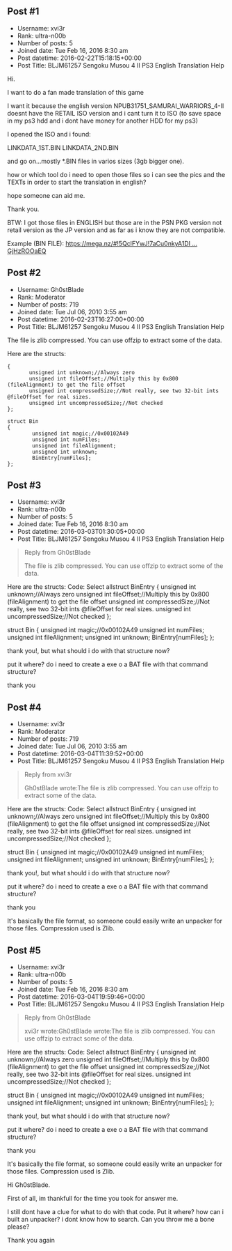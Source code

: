 ## Post #1
- Username: xvi3r
- Rank: ultra-n00b
- Number of posts: 5
- Joined date: Tue Feb 16, 2016 8:30 am
- Post datetime: 2016-02-22T15:18:15+00:00
- Post Title: BLJM61257 Sengoku Musou 4 II PS3 English Translation Help

Hi.

I want to do a fan made translation of this game

I want it because the english version NPUB31751_SAMURAI_WARRIORS_4-II doesnt have the RETAIL ISO version and i cant turn it to
ISO (to save space in my ps3 hdd and i dont have money for another HDD for my ps3)

I opened the ISO and i found:

LINKDATA_1ST.BIN
LINKDATA_2ND.BIN

and go on...mostly *.BIN files in varios sizes (3gb bigger one).

how or which tool do i need to open those files so i can see the pics and the TEXTs in order to start the translation in english?

hope someone can aid me.

Thank you.

BTW: I got those files in ENGLISH but those are in the PSN PKG version not retail version as the JP version and as far as i know they are not compatible.

Example (BIN FILE): [https://mega.nz/#!5QclFYwJ!7aCu0nkyA1DI ... GjHzROOaEQ](https://mega.nz/#!5QclFYwJ!7aCu0nkyA1DIIcAsK0VdJhFichW6VUEeJGjHzROOaEQ)
## Post #2
- Username: Gh0stBlade
- Rank: Moderator
- Number of posts: 719
- Joined date: Tue Jul 06, 2010 3:55 am
- Post datetime: 2016-02-23T16:27:00+00:00
- Post Title: BLJM61257 Sengoku Musou 4 II PS3 English Translation Help

The file is zlib compressed. You can use offzip to extract some of the data.

Here are the structs:

```
{
       unsigned int unknown;//Always zero
       unsigned int fileOffset;//Multiply this by 0x800 (fileAlignment) to get the file offset
       unsigned int compressedSize;//Not really, see two 32-bit ints @fileOffset for real sizes.
       unsigned int uncompressedSize;//Not checked
};

struct Bin
{
        unsigned int magic;//0x00102A49
        unsigned int numFiles;
        unsigned int fileAlignment;
        unsigned int unknown;
        BinEntry[numFiles];
};

```
## Post #3
- Username: xvi3r
- Rank: ultra-n00b
- Number of posts: 5
- Joined date: Tue Feb 16, 2016 8:30 am
- Post datetime: 2016-03-03T01:30:05+00:00
- Post Title: BLJM61257 Sengoku Musou 4 II PS3 English Translation Help

> Reply from Gh0stBlade
>
> The file is zlib compressed. You can use offzip to extract some of the data.

Here are the structs:
Code: Select allstruct BinEntry
{
       unsigned int unknown;//Always zero
       unsigned int fileOffset;//Multiply this by 0x800 (fileAlignment) to get the file offset
       unsigned int compressedSize;//Not really, see two 32-bit ints @fileOffset for real sizes.
       unsigned int uncompressedSize;//Not checked
};

struct Bin
{
        unsigned int magic;//0x00102A49
        unsigned int numFiles;
        unsigned int fileAlignment;
        unsigned int unknown;
        BinEntry[numFiles];
};

thank you!, but what should i do with that structure now?

put it where? do i need to create a exe o a BAT file with that command structure?

thank you
## Post #4
- Username: xvi3r
- Rank: Moderator
- Number of posts: 719
- Joined date: Tue Jul 06, 2010 3:55 am
- Post datetime: 2016-03-04T11:39:52+00:00
- Post Title: BLJM61257 Sengoku Musou 4 II PS3 English Translation Help

> Reply from xvi3r
>
> Gh0stBlade wrote:The file is zlib compressed. You can use offzip to extract some of the data.

Here are the structs:
Code: Select allstruct BinEntry
{
       unsigned int unknown;//Always zero
       unsigned int fileOffset;//Multiply this by 0x800 (fileAlignment) to get the file offset
       unsigned int compressedSize;//Not really, see two 32-bit ints @fileOffset for real sizes.
       unsigned int uncompressedSize;//Not checked
};

struct Bin
{
        unsigned int magic;//0x00102A49
        unsigned int numFiles;
        unsigned int fileAlignment;
        unsigned int unknown;
        BinEntry[numFiles];
};


thank you!, but what should i do with that structure now?

put it where? do i need to create a exe o a BAT file with that command structure?

thank you

It's basically the file format, so someone could easily write an unpacker for those files. Compression used is Zlib.
## Post #5
- Username: xvi3r
- Rank: ultra-n00b
- Number of posts: 5
- Joined date: Tue Feb 16, 2016 8:30 am
- Post datetime: 2016-03-04T19:59:46+00:00
- Post Title: BLJM61257 Sengoku Musou 4 II PS3 English Translation Help

> Reply from Gh0stBlade
>
> xvi3r wrote:Gh0stBlade wrote:The file is zlib compressed. You can use offzip to extract some of the data.

Here are the structs:
Code: Select allstruct BinEntry
{
       unsigned int unknown;//Always zero
       unsigned int fileOffset;//Multiply this by 0x800 (fileAlignment) to get the file offset
       unsigned int compressedSize;//Not really, see two 32-bit ints @fileOffset for real sizes.
       unsigned int uncompressedSize;//Not checked
};

struct Bin
{
        unsigned int magic;//0x00102A49
        unsigned int numFiles;
        unsigned int fileAlignment;
        unsigned int unknown;
        BinEntry[numFiles];
};


thank you!, but what should i do with that structure now?

put it where? do i need to create a exe o a BAT file with that command structure?

thank you

It's basically the file format, so someone could easily write an unpacker for those files. Compression used is Zlib.

Hi Gh0stBlade.

First of all, im thankfull for the time you took for answer me.

I still dont have a clue for what to do with that code. Put it where? how can i built an unpacker? i dont know how to search. Can you throw me a bone please?   

Thank you again
